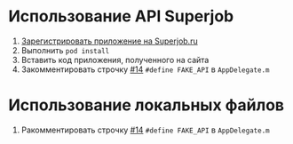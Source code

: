# Использование API Superjob

1. [Зарегистрировать приложение на Superjob.ru](http://api.superjob.ru/register/)
2. Выполнить `pod install`
3. Вставить код приложения, полученного на сайта
4. Закомментировать строчку [#14](https://github.com/chipp/SuperjobExample/blob/master/SuperjobExample/AppDelegate.m#L14) `#define FAKE_API` в `AppDelegate.m`

# Использование локальных файлов

1. Ракомментировать строчку [#14](https://github.com/chipp/SuperjobExample/blob/master/SuperjobExample/AppDelegate.m#L14) `#define FAKE_API` в `AppDelegate.m`